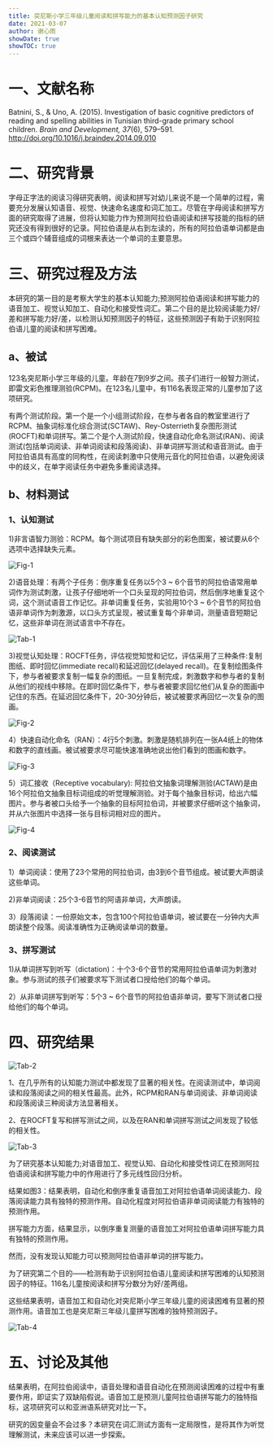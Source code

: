 ```yaml
---
title: 突尼斯小学三年级儿童阅读和拼写能力的基本认知预测因子研究
date: 2021-03-07
author: 谢心雨
showDate: true
showTOC: true
---
```


# 一、文献名称

Batnini, S., & Uno, A. (2015). Investigation of basic cognitive predictors of reading and spelling abilities in Tunisian third-grade primary school children. *Brain and Development, 37*(6), 579–591. http://doi.org/10.1016/j.braindev.2014.09.010

# 二、研究背景

字母正字法的阅读习得研究表明，阅读和拼写对幼儿来说不是一个简单的过程，需要充分发展认知语音、视觉、快速命名速度和词汇加工。尽管在字母阅读和拼写方面的研究取得了进展，但将认知能力作为预测阿拉伯语阅读和拼写技能的指标的研究还没有得到很好的记录。阿拉伯语是从右到左读的，所有的阿拉伯语单词都是由三个或四个辅音组成的词根来表达一个单词的主要意思。

# 三、研究过程及方法

本研究的第一目的是考察大学生的基本认知能力;预测阿拉伯语阅读和拼写能力的语音加工、视觉认知加工、自动化和接受性词汇。第二个目的是比较阅读能力好/差和拼写能力好/差，以检测认知预测因子的特征，这些预测因子有助于识别阿拉伯语儿童的阅读和拼写困难。

## a、被试

123名突尼斯小学三年级的儿童。年龄在7到9岁之间。孩子们进行一般智力测试，即雷文彩色推理测验(RCPM)。在123名儿童中，有116名表现正常的儿童参加了这项研究。

有两个测试阶段。第一个是一个小组测试阶段，在参与者各自的教室里进行了RCPM、抽象词标准化综合测试(SCTAW)、Rey-Osterrieth复杂图形测试(ROCFT)和单词拼写。第二个是个人测试阶段，快速自动化命名测试(RAN)、阅读测试(包括单词阅读、非单词阅读和段落阅读)、非单词拼写测试和语音测试。由于阿拉伯语具有高度的同构性，在阅读刺激中只使用元音化的阿拉伯语，以避免阅读中的歧义，在单字阅读任务中避免多重阅读选择。

## b、材料测试

### 1、认知测试

1)非言语智力测验：RCPM。每个测试项目有缺失部分的彩色图案，被试要从6个选项中选择缺失元素。

![Fig-1]()

2)语音处理：有两个子任务：倒序重复任务以5个3 ~ 6个音节的阿拉伯语常用单词作为测试刺激，让孩子仔细地听一个口头呈现的阿拉伯词，然后倒序地重复这个词，这个测试语音工作记忆。非单词重复任务，实验用10个3 ~ 6个音节的阿拉伯语非单词作为刺激源，以口头方式呈现，被试重复每个非单词，测量语音短期记忆，这些非单词在测试语言中不存在。

![Tab-1]()

3)视觉认知处理：ROCFT任务，评估视觉知觉和记忆，评估采用了三种条件:复制图纸、即时回忆(immediate recall)和延迟回忆(delayed recall)。在复制绘图条件下，参与者被要求复制一幅复杂的图纸。一旦复制完成，刺激数字和参与者的复制从他们的视线中移除。在即时回忆条件下，参与者被要求回忆他们从复杂的图画中记住的东西。在延迟回忆条件下，20-30分钟后，被试被要求再回忆一次复杂的图画。

![Fig-2]()

4）快速自动化命名（RAN）：4行5个刺激。刺激是随机排列在一张A4纸上的物体和数字的直线画。被试被要求尽可能快速准确地说出他们看到的图画和数字。

![Fig-3]()

5）词汇接收（Receptive vocabulary): 阿拉伯文抽象词理解测验(ACTAW)是由16个阿拉伯文抽象目标词组成的听觉理解测验。对于每个抽象目标词，给出六幅图片。参与者被口头给予一个抽象的目标阿拉伯词，并被要求仔细听这个抽象词，并从六张图片中选择一张与目标词相对应的图片。

![Fig-4]()

### 2、阅读测试

1）单词阅读：使用了23个常用的阿拉伯词，由3到6个音节组成。被试要大声朗读这些单词。

2)非单词阅读：25个3-6音节的阿语非单词，大声朗读。

3）段落阅读：一份原始文本，包含100个阿拉伯语单词，被试要在一分钟内大声朗读整个段落。阅读准确性为正确阅读单词的数量。

### 3、拼写测试

1)从单词拼写到听写（dictation)：十个3-6个音节的常用阿拉伯语单词为刺激对象。参与测试的孩子们被要求写下测试者口授给他们的每个单词。

2）从非单词拼写到听写：5个3 ~ 6个音节的阿拉伯语非单词，要写下测试者口授给他们的每个单词。

# 四、研究结果

![Tab-2]()

1、在几乎所有的认知能力测试中都发现了显著的相关性。在阅读测试中，单词阅读和段落阅读之间的相关性最高。此外，RCPM和RAN与单词阅读、非单词阅读和段落阅读三种阅读方法显著相关。

2、在ROCFT复写和拼写测试之间，以及在RAN和单词拼写测试之间发现了较低的相关性。

![Tab-3]()

为了研究基本认知能力;对语音加工、视觉认知、自动化和接受性词汇在预测阿拉伯语阅读和拼写能力中的作用进行了多元线性回归分析。

结果如图3：结果表明，自动化和倒序重复语音加工对阿拉伯语单词阅读能力、段落阅读能力具有独特的预测作用。自动化程度对阿拉伯语非单词阅读能力有独特的预测作用。

拼写能力方面，结果显示，以倒序重复测量的语音加工对阿拉伯语单词拼写能力具有独特的预测作用。

然而，没有发现认知能力可以预测阿拉伯语非单词的拼写能力。

为了研究第二个目的——检测有助于识别阿拉伯语儿童阅读和拼写困难的认知预测因子的特征。116名儿童按阅读和拼写分数分为好/差两组。

这些结果表明，语音加工和自动化对突尼斯小学三年级儿童的阅读困难有显著的预测作用。语音加工也是突尼斯三年级儿童拼写困难的独特预测因子。

![Tab-4]()

# 五、讨论及其他

结果表明，在阿拉伯阅读中，语音处理和语音自动化在预测阅读困难的过程中有重要作用，即证实了双缺陷假说。语音加工是预测儿童阿拉伯语拼写能力的独特指标，这项研究可以和亚洲语系研究对比一下。

研究的因变量会不会过多？本研究在词汇测试方面有一定局限性，是将其作为听觉理解测试，未来应该可以进一步探索。